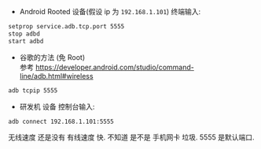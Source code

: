 
- Android Rooted 设备(假设 ip 为 `192.168.1.101`) 终端输入:  
``` bash
setprop service.adb.tcp.port 5555
stop adbd
start adbd
```

- 谷歌的方法 (免 Root)  
参考 https://developer.android.com/studio/command-line/adb.html#wireless
``` bash
adb tcpip 5555
```

- 研发机 设备 控制台输入:  
``` shell
adb connect 192.168.1.101:5555
```

无线速度 还是没有 有线速度 快. 不知道 是不是 手机网卡 垃圾.
5555 是默认端口.
